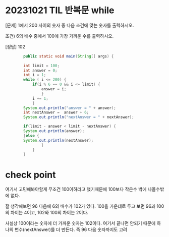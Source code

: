 # 20231021 TIL 반복문 while

[문제]
1에서 200 사이의 숫자 중 다음 조건에 맞는 숫자를 출력하시오.


조건) 6의 배수 중에서 100에 가장 가까운 수를 출력하시오.


[정답] 102

  		
```java		public class _08연습문제 {
		public static void main(String[] args) {
				
		int limit = 100; 
		int answer = 0; 
		int i = 1;
		while ( i <= 200) {
			if(i % 6 == 0 && i <= limit) { 	
				answer = i;
				}
			i += 1;
			}
		System.out.println("answer = " + answer);
		int nextAnswer =  answer + 6;
		System.out.println("nextAnswer = " + nextAnswer);

		if(limit - answer < limit - nextAnswer) {
		System.out.println(answer); 
		}else {
		System.out.println(nextAnswer); 
				}
			}
		}
```


# check point
여기서 고민해봐야할게 무조건 100이하라고 했기때문에 100보다 작은수 밖에 나올수밖에 없다.


잘 생각해보면 96 다음에 6의 배수가 102가 있다. 100을 가운데로 두고 보면 96과 100의 차이는 4이고, 102와 100의 차이는 2이다.


사실상 100이라는 숫자에 더 가까운 숫자는 102이다. 여기서 끝나면 안되기 때문에 하나의 변수(nextAnswer)를 더 만든다. 즉 96 다음 숫자까지도 고려





	




